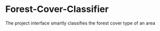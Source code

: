 # Forest-Cover-Classifier
The project interface smartly classifies  the forest cover type of an area
